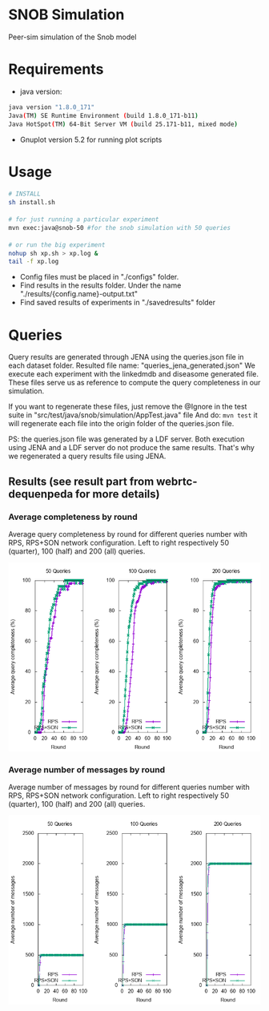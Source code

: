 # SNOB Simulation

Peer-sim simulation of the Snob model

# Requirements

* java version:
````bash
java version "1.8.0_171"
Java(TM) SE Runtime Environment (build 1.8.0_171-b11)
Java HotSpot(TM) 64-Bit Server VM (build 25.171-b11, mixed mode)
````

* Gnuplot version 5.2 for running plot scripts


# Usage

```bash
# INSTALL
sh install.sh

# for just running a particular experiment
mvn exec:java@snob-50 #for the snob simulation with 50 queries

# or run the big experiment
nohup sh xp.sh > xp.log &
tail -f xp.log
```
* Config files must be placed in "./configs" folder.
* Find results in the results folder. Under the name "./results/{config.name}-output.txt"
* Find saved results of experiments in "./savedresults" folder


# Queries

Query results are generated through JENA using the queries.json file in each dataset folder.
Resulted file name: "queries_jena_generated.json"
We execute each experiment with the linkedmdb and diseasome generated file.
These files serve us as reference to compute the query completeness in our simulation.

If you want to regenerate these files, just remove the @Ignore in the test suite in "src/test/java/snob/simulation/AppTest.java" file
And do: `mvn test` it will regenerate each file into the origin folder of the queries.json file.

PS: the queries.json file was generated by a LDF server. Both execution using JENA and a LDF server do not produce the same results. That's why we regenerated a query results file using JENA.

## Results (see result part from webrtc-dequenpeda for more details)

### Average completeness by round

Average query completeness by round for different queries number with RPS, RPS+SON network configuration. Left to right respectively 50 (quarter), 100 (half) and 200 (all) queries.

![](savedresults/run1/completeness.png)

### Average number of messages by round

Average number of messages by round for different queries number with RPS, RPS+SON network configuration. Left to right respectively 50 (quarter), 100 (half) and 200 (all) queries.

![](savedresults/run1/messages.png)
